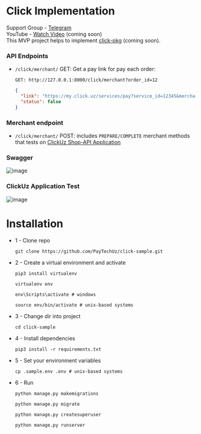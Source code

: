 # Click Implementation

Support Group - <a href="https://t.me/+bYouuOlqt1c3NmYy">Telegram</a><br>
YouTube - <a href="https://www.youtube.com/@paytechuz"> Watch Video</a> (coming soon)<br>
This MVP project helps to implement <a href="https://github.com/PayTechUz/click-pkg">click-pkg</a> (coming soon).

### API Endpoints

- `/click/merchant/` GET: Get a pay link for pay each order:

  ```
  GET: http://127.0.0.1:8000/click/merchant?order_id=12
  ```

  ```json
  {
    "link": "https://my.click.uz/services/pay?service_id=12345&merchant_id=12345&amount=500&transaction_param=1",
    "status": false
  }
  ```

### Merchant endpoint

- `/click/merchant/` POST: includes `PREPARE/COMPLETE` merchant methods that tests on <a href="http://docs.click.uz/wp-content/uploads/2018/05/NEW-CLICK_API.zip">ClickUz Shop-API Application</a>

### Swagger

![image](https://github.com/PayTechUz/click-sample/assets/73847672/c4546bb8-531c-4b2a-99a8-fa5da4935ac2)

### ClickUz Application Test

![image](https://github.com/PayTechUz/click-sample/assets/73847672/4964c951-a48c-4291-b615-5ddc007fd5ef)

# Installation

- 1 - Clone repo
  ```shell
  git clone https://github.com/PayTechUz/click-sample.git
  ```
- 2 - Create a virtual environment and activate
  ```shell
  pip3 install virtualenv
  ```
  ```shell
  virtualenv env
  ```
  ```cmd
  env\Scripts\activate # windows
  ```
  ```shell
  source env/bin/activate # unix-based systems
  ```
- 3 - Change dir into project
  ```shell
  cd click-sample
  ```
- 4 - Install dependencies
  ```shell
  pip3 install -r requirements.txt
  ```
- 5 - Set your environment variables
  ```shell
  cp .sample.env .env # unix-based systems
  ```
- 6 - Run
  ```shell
  python manage.py makemigrations
  ```
  ```shell
  python manage.py migrate
  ```
  ```shell
  python manage.py createsuperuser
  ```
  ```shell
  python manage.py runserver
  ```

